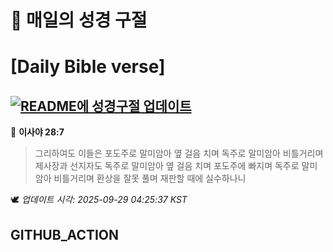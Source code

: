 # 🙏 매일의 성경 구절
# [Daily Bible verse]
## [![README에 성경구절 업데이트](https://github.com/DONGSUKA/first_test/actions/workflows/update-readme-bible.yml/badge.svg)](https://github.com/DONGSUKA/first_test/actions/workflows/update-readme-bible.yml)
<!-- START_BIBLE_VERSE -->
📖 **이사야 28:7**
> 그리하여도 이들은 포도주로 말미암아 옆 걸음 치며 독주로 말미암아 비틀거리며 제사장과 선지자도 독주로 말미암아 옆 걸음 치며 포도주에 빠지며 독주로 말미암아 비틀거리며 환상을 잘못 풀며 재판할 때에 실수하나니

🕊️ _업데이트 시각: 2025-09-29 04:25:37 KST_
  <!-- END_BIBLE_VERSE -->
## GITHUB_ACTION
